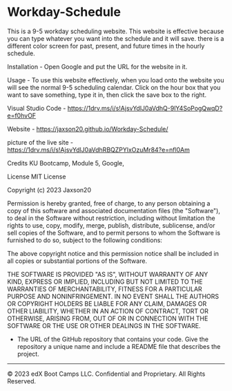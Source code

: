 # Workday-Schedule

This is a 9-5 workday scheduling website. This website is effective because you can type whatever you want into the schedule and it will save. there is a different color screen for past, present, and future times in the hourly schedule.

Installation - Open Google and put the URL for the website in it.

Usage - To use this website effectively,  when you load onto the website you will see the normal 9-5 scheduling calendar. Click on the hour box that you want to save something, type it in, then click the save box to the right. 

Visual Studio Code - https://1drv.ms/i/s!AjsvYdlJ0aVdhQ-9lY4SoPogQwqD?e=f0hvOF

Website - https://jaxson20.github.io/Workday-Schedule/

picture of the live site - https://1drv.ms/i/s!AjsvYdlJ0aVdhRBQZPYlxOzuMr84?e=nfl0Am

Credits KU Bootcamp, Module 5, Google,

License MIT License

Copyright (c) 2023 Jaxson20

Permission is hereby granted, free of charge, to any person obtaining a copy of this software and associated documentation files (the "Software"), to deal in the Software without restriction, including without limitation the rights to use, copy, modify, merge, publish, distribute, sublicense, and/or sell copies of the Software, and to permit persons to whom the Software is furnished to do so, subject to the following conditions:

The above copyright notice and this permission notice shall be included in all copies or substantial portions of the Software.

THE SOFTWARE IS PROVIDED "AS IS", WITHOUT WARRANTY OF ANY KIND, EXPRESS OR IMPLIED, INCLUDING BUT NOT LIMITED TO THE WARRANTIES OF MERCHANTABILITY, FITNESS FOR A PARTICULAR PURPOSE AND NONINFRINGEMENT. IN NO EVENT SHALL THE AUTHORS OR COPYRIGHT HOLDERS BE LIABLE FOR ANY CLAIM, DAMAGES OR OTHER LIABILITY, WHETHER IN AN ACTION OF CONTRACT, TORT OR OTHERWISE, ARISING FROM, OUT OF OR IN CONNECTION WITH THE SOFTWARE OR THE USE OR OTHER DEALINGS IN THE SOFTWARE.

* The URL of the GitHub repository that contains your code. Give the repository a unique name and include a README file that describes the project.

- - -
© 2023 edX Boot Camps LLC. Confidential and Proprietary. All Rights Reserved.
